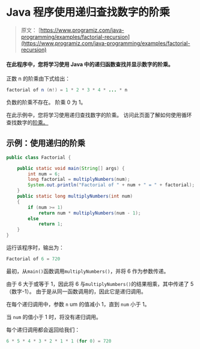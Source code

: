 # Java 程序使用递归查找数字的阶乘

> 原文： [https://www.programiz.com/java-programming/examples/factorial-recursion](https://www.programiz.com/java-programming/examples/factorial-recursion)

#### 在此程序中，您将学习使用 Java 中的递归函数查找并显示数字的阶乘。

正数 n 的阶乘由下式给出：

```java
factorial of n (n!) = 1 * 2 * 3 * 4 * ... * n
```

负数的阶乘不存在。 阶乘 0 为 1。

在此示例中，您将学习使用递归查找数字的阶乘。 访问此页面了解如何使用循环查找数字的[阶乘。](/java-programming/examples/factorial "Java program to calculate factorial using loop")

## 示例：使用递归的阶乘

```java
public class Factorial {

    public static void main(String[] args) {
        int num = 6;
        long factorial = multiplyNumbers(num);
        System.out.println("Factorial of " + num + " = " + factorial);
    }
    public static long multiplyNumbers(int num)
    {
        if (num >= 1)
            return num * multiplyNumbers(num - 1);
        else
            return 1;
    }
}
```

运行该程序时，输出为：

```java
Factorial of 6 = 720
```

最初，从`main()`函数调用`multiplyNumbers()`，并将 6 作为参数传递。

由于 6 大于或等于 1，因此将 6 与`multiplyNumbers()`的结果相乘，其中传递了 5（数字-1）。 由于是从同一函数调用的，因此它是递归调用。

在每个递归调用中，参数 `n` um 的值减小 1，直到 `num` 小于 1。

当 `num` 的值小于 1 时，将没有递归调用。

每个递归调用都会返回给我们：

```java
6 * 5 * 4 * 3 * 2 * 1 * 1 (for 0) = 720
```